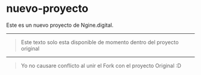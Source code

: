 # nuevo-proyecto
Este es un nuevo proyecto de Ngine.digital.

-----------------------------------------
> Este texto solo esta disponible de momento dentro del proyecto original
-----------------------------------------



> Yo no causare conflicto al unir el Fork con el proyecto Original :D
